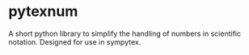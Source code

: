 pytexnum
========

A short python library to simplify the handling of numbers in scientific notation. Designed for use in sympytex.

